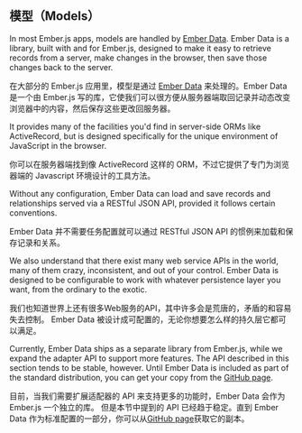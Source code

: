 ## 模型（Models）

In most Ember.js apps, models are handled by [Ember Data][1]. Ember Data
is a library, built with and for Ember.js, designed to make it easy to
retrieve records from a server, make changes in the browser, then save
those changes back to the server.

在大部分的 Ember.js 应用里，模型是通过 [Ember Data][1] 来处理的。Ember
Data 是一个由 Ember.js 写的库，它使我们可以很方便从服务器端取回记录并动态改变浏览器中的内容，然后保存这些更改回服务器。

It provides many of the facilities you'd find in server-side ORMs like
ActiveRecord, but is designed specifically for the unique environment of
JavaScript in the browser.

你可以在服务器端找到像 ActiveRecord 这样的 ORM，不过它提供了专门为浏览器端的 Javascript 环境设计的工具方法。

Without any configuration, Ember Data can load and save records and
relationships served via a RESTful JSON API, provided it follows certain
conventions.

Ember Data 并不需要任务配置就可以通过 RESTful JSON API 的惯例来加载和保存记录和关系。

We also understand that there exist many web service APIs in the world,
many of them crazy, inconsistent, and out of your control. Ember Data is
designed to be configurable to work with whatever persistence layer you
want, from the ordinary to the exotic.

我们也知道世界上还有很多Web服务的API，其中许多会是荒唐的，矛盾的和容易失去控制。
Ember Data 被设计成可配置的，无论你想要怎么样的持久层它都可以满足。

Currently, Ember Data ships as a separate library from Ember.js, while
we expand the adapter API to support more features. The API described in
this section tends to be stable, however.  Until Ember Data is included
as part of the standard distribution, you can get your copy from the
[GitHub page][1].

目前，当我们需要扩展适配器的 API 来支持更多的功能时，Ember Data 会作为 Ember.js 一个独立的库。
但是本节中提到的 API 已经趋于稳定。直到 Ember Data 作为标准配置的一部分，你可以从[GitHub page][1]获取它的副本。

[1]: https://github.com/emberjs/data
